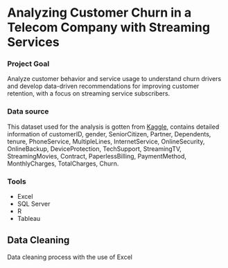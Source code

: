 # Analyzing Customer Churn in a Telecom Company with Streaming Services

### Project Goal
Analyze customer behavior and service usage to understand churn drivers and develop data-driven recommendations for improving customer retention, with a focus on streaming service subscribers.

### Data source
This dataset used for the analysis is gotten from [Kaggle](https://www.kaggle.com/datasets/blastchar/telco-customer-churn?resource=download), contains detailed information of customerID,	gender,	SeniorCitizen,	Partner,	Dependents,	tenure,	PhoneService,	MultipleLines,	InternetService,	OnlineSecurity,	OnlineBackup,	DeviceProtection,	TechSupport,	StreamingTV,	StreamingMovies,	Contract,	PaperlessBilling,	PaymentMethod,	MonthlyCharges,	TotalCharges,	Churn.

### Tools
- Excel
- SQL Server
- R 
- Tableau

## Data Cleaning
Data cleaning process with the use of Excel
